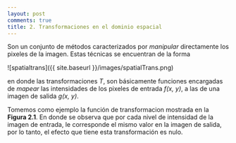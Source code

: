 ```yaml
---
layout: post
comments: true
title: 2. Transformaciones en el dominio espacial
---
```


Son un conjunto de métodos caracterizados por _manipular_ directamente los pixeles de la imagen. Estas técnicas se encuentran de la forma

   ![spatialtrans]({{ site.baseurl }}/images/spatialTrans.png)

en donde las transformaciones _T_, son básicamente funciones encargadas de _mapear_ las intensidades de los pixeles de entrada _f(x, y)_, a las de una imagen de salida _g(x, y)_.

Tomemos como ejemplo la función de transformacion mostrada en la __Figura 2.1__. En donde se observa que por cada nivel de intensidad de la imagen de entrada, le corresponde el mismo valor en la imagen de salida, por lo tanto, el efecto que tiene esta transformación es nulo.
